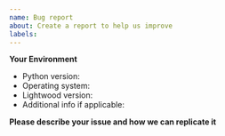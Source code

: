 ```yaml
---
name: Bug report
about: Create a report to help us improve
labels: 
---
```


**Your Environment**

* Python version:
* Operating system:
* Lightwood version:
* Additional info if applicable:

**Please describe your issue and how we can replicate it**
